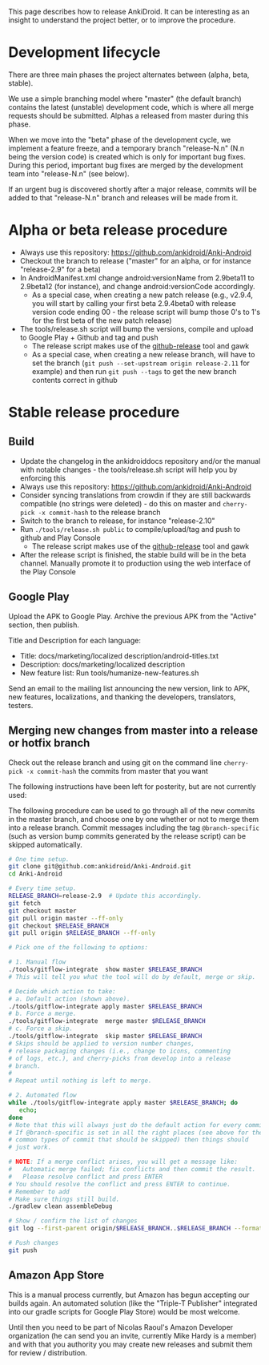 This page describes how to release AnkiDroid. It can be interesting as an insight to understand the project better, or to improve the procedure.

# Development lifecycle
There are three main phases the project alternates between (alpha, beta, stable).

We use a simple branching model where "master" (the default branch) contains the latest (unstable) development code, which is where all merge requests should be submitted. Alphas a released from master during this phase.

When we move into the "beta" phase of the development cycle, we implement a feature freeze, and a temporary branch "release-N.n" (N.n being the version code) is created which is only for important bug fixes. During this period, important bug fixes are merged by the development team into "release-N.n" (see below). 

If an urgent bug is discovered shortly after a major release, commits will be added to that "release-N.n" branch and releases will be made from it.

# Alpha or beta release procedure
  * Always use this repository: https://github.com/ankidroid/Anki-Android
  * Checkout the branch to release ("master" for an alpha, or for instance "release-2.9" for a beta)
  * In AndroidManifest.xml change android:versionName from 2.9beta11 to 2.9beta12 (for instance), and change android:versionCode accordingly.
    * As a special case, when creating a new patch release (e.g., v2.9.4, you will start by calling your first beta 2.9.4beta0 with release version code ending 00 - the release script will bump those 0's to 1's for the first beta of the new patch release)
  * The tools/release.sh script will bump the versions, compile and upload to Google Play + Github and tag and push
    * The release script makes use of the [github-release](https://github.com/aktau/github-release) tool and gawk
    * As a special case, when creating a new release branch, will have to set the branch (`git push --set-upstream origin release-2.11` for example) and then run `git push --tags` to get the new branch contents correct in github



# Stable release procedure

## Build
  * Update the changelog in the ankidroiddocs repository and/or the manual with notable changes - the tools/release.sh script will help you by enforcing this
  * Always use this repository: https://github.com/ankidroid/Anki-Android
  * Consider syncing translations from crowdin if they are still backwards compatible (no strings were deleted) - do this on master and `cherry-pick -x commit-hash` to the release branch
  * Switch to the branch to release, for instance "release-2.10"
  * Run `./tools/release.sh public` to compile/upload/tag and push to github and Play Console
    * The release script makes use of the [github-release](https://github.com/aktau/github-release) tool and gawk
  * After the release script is finished, the stable build will be in the beta channel. Manually promote it to production using the web interface of the Play Console

## Google Play
Upload the APK to Google Play. Archive the previous APK from the "Active" section, then publish.

Title and Description for each language:
  * Title: docs/marketing/localized description/android-titles.txt
  * Description: docs/marketing/localized description
  * New feature list: Run tools/humanize-new-features.sh

Send an email to the mailing list announcing the new version, link to APK, new features, localizations, and thanking the developers, translators, testers.

## Merging new changes from master into a release or hotfix branch

Check out the release branch and using git on the command line `cherry-pick -x commit-hash` the commits from master that you want

The following instructions have been left for posterity, but are not currently used:

The following procedure can be used to go through all of the new commits in the master branch, and choose one by one whether or not to merge them into a release branch. Commit messages including the tag `@branch-specific` (such as version bump commits generated by the release script) can be skipped automatically.

```bash
# One time setup.
git clone git@github.com:ankidroid/Anki-Android.git
cd Anki-Android

# Every time setup.
RELEASE_BRANCH=release-2.9  # Update this accordingly.
git fetch
git checkout master
git pull origin master --ff-only
git checkout $RELEASE_BRANCH
git pull origin $RELEASE_BRANCH --ff-only

# Pick one of the following to options:

# 1. Manual flow
./tools/gitflow-integrate  show master $RELEASE_BRANCH
# This will tell you what the tool will do by default, merge or skip.

# Decide which action to take:
# a. Default action (shown above).
./tools/gitflow-integrate apply master $RELEASE_BRANCH
# b. Force a merge.
./tools/gitflow-integrate  merge master $RELEASE_BRANCH
# c. Force a skip.
./tools/gitflow-integrate  skip master $RELEASE_BRANCH
# Skips should be applied to version number changes,
# release packaging changes (i.e., change to icons, commenting
# of logs, etc.), and cherry-picks from develop into a release
# branch.
#
# Repeat until nothing is left to merge.

# 2. Automated flow
while ./tools/gitflow-integrate apply master $RELEASE_BRANCH; do
   echo;
done
# Note that this will always just do the default action for every commit.
# If @branch-specific is set in all the right places (see above for the
# common types of commit that should be skipped) then things should
# just work.

# NOTE: If a merge conflict arises, you will get a message like:
#   Automatic merge failed; fix conflicts and then commit the result.
#   Please resolve conflict and press ENTER
# You should resolve the conflict and press ENTER to continue.
# Remember to add 
# Make sure things still build.
./gradlew clean assembleDebug

# Show / confirm the list of changes
git log --first-parent origin/$RELEASE_BRANCH..$RELEASE_BRANCH --format='%B' --reverse

# Push changes 
git push
```

## Amazon App Store

This is a manual process currently, but Amazon has begun accepting our builds again. An automated solution (like the "Triple-T Publisher" integrated into our gradle scripts for Google Play Store) would be most welcome.

Until then you need to be part of Nicolas Raoul's Amazon Developer organization (he can send you an invite, currently Mike Hardy is a member) and with that you authority you may create new releases and submit them for review / distribution.